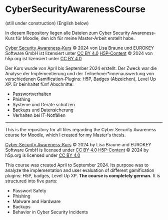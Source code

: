 # CyberSecurityAwarenessCourse
(still under construction)
(English below)

In diesem Repository liegen alle Dateien zum Cyber Security Awareness-Kurs für Moodle, den ich für meine Master-Arbeit erstellt habe.

[Cyber Security Awareness-Kurs](https://open.ec-ol.de/course/view.php?id=20) © 2024 von Lisa Braune und EUROKEY Software GmbH ist lizensiert unter [CC BY 4.0](https://creativecommons.org/licenses/by/4.0/?ref=chooser-v1)
[H5P-Content](https://h5p.org/) © 2024 von h5p.org ist lizensiert unter [CC BY 4.0](https://creativecommons.org/licenses/by/4.0/?ref=chooser-v1)

Der Kurs wurde von April bis September 2024 erstellt. Der Zweck war die Analyse der Implementierung und der Teilnehmer*innenauswertung von verschiedenen Gamification-Plugins: H5P, Badges (Abzeichen), Level Up XP.
Er beinhaltet fünf Abschnitte:
- Passwortverhalten
- Phishing
- Systeme und Geräte schützen
- Backups und Datensicherung
- Verhalten bei IT-Notfällen

***

This is the repository for all files regarding the Cyber Security Awareness course for Moodle, which I created for my Master's thesis.

[Cyber Security Awareness-Kurs](https://open.ec-ol.de/course/view.php?id=20) © 2024 by Lisa Braune and EUROKEY Software GmbH is licensed under [CC BY 4.0](https://creativecommons.org/licenses/by/4.0/?ref=chooser-v1)
[H5P-Content](https://h5p.org/) © 2024 by h5p.org is licensed under [CC BY 4.0](https://creativecommons.org/licenses/by/4.0/?ref=chooser-v1) 

This course was created April to September 2024. Its purpose was to analyze the implementation and user evaluation of different gamification plugins: H5P, badges, Level Up XP.
**The course is completely german.** It is structured into five parts:
- Passwort Safety
- Phishing
- Malware and Hardware
- Backups
- Behavior in Cyber Security Incidents
